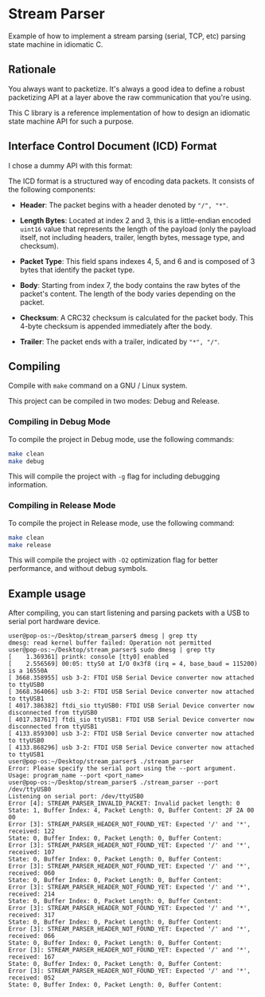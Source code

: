 
# Stream Parser
Example of how to implement a stream parsing (serial, TCP, etc) parsing state machine in idiomatic C.

## Rationale
You always want to packetize. It's always a good idea to define a robust packetizing API at a layer above the raw communication that you're using.

This C library is a reference implementation of how to design an idiomatic state machine API for such a purpose. 

## Interface Control Document (ICD) Format

I chose a dummy API with this format:

The ICD format is a structured way of encoding data packets. It consists of the following components:

- **Header**: The packet begins with a header denoted by `"/", "*"`.
  
- **Length Bytes**: Located at index 2 and 3, this is a little-endian encoded `uint16` value that represents the length of the payload (only the payload itself, not including headers, trailer, length bytes, message type, and checksum).

- **Packet Type**: This field spans indexes 4, 5, and 6 and is composed of 3 bytes that identify the packet type.

- **Body**: Starting from index 7, the body contains the raw bytes of the packet's content. The length of the body varies depending on the packet.

- **Checksum**: A CRC32 checksum is calculated for the packet body. This 4-byte checksum is appended immediately after the body.

- **Trailer**: The packet ends with a trailer, indicated by `"*", "/"`.

## Compiling
Compile with `make` command on a GNU / Linux system.

This project can be compiled in two modes: Debug and Release.

### Compiling in Debug Mode

To compile the project in Debug mode, use the following commands:

```bash
make clean
make debug
```

This will compile the project with `-g` flag for including debugging information.

### Compiling in Release Mode

To compile the project in Release mode, use the following command:

```bash
make clean
make release
```

This will compile the project with `-O2` optimization flag for better performance, and without debug symbols.

## Example usage
After compiling, you can start listening and parsing packets with a USB to serial port hardware device.

```terminal
user@pop-os:~/Desktop/stream_parser$ dmesg | grep tty
dmesg: read kernel buffer failed: Operation not permitted
user@pop-os:~/Desktop/stream_parser$ sudo dmesg | grep tty
[    1.369361] printk: console [tty0] enabled
[    2.556569] 00:05: ttyS0 at I/O 0x3f8 (irq = 4, base_baud = 115200) is a 16550A
[ 3668.358955] usb 3-2: FTDI USB Serial Device converter now attached to ttyUSB0
[ 3668.364066] usb 3-2: FTDI USB Serial Device converter now attached to ttyUSB1
[ 4017.386382] ftdi_sio ttyUSB0: FTDI USB Serial Device converter now disconnected from ttyUSB0
[ 4017.387617] ftdi_sio ttyUSB1: FTDI USB Serial Device converter now disconnected from ttyUSB1
[ 4133.859300] usb 3-2: FTDI USB Serial Device converter now attached to ttyUSB0
[ 4133.868296] usb 3-2: FTDI USB Serial Device converter now attached to ttyUSB1
user@pop-os:~/Desktop/stream_parser$ ./stream_parser
Error: Please specify the serial port using the --port argument.
Usage: program_name --port <port_name>
user@pop-os:~/Desktop/stream_parser$ ./stream_parser --port /dev/ttyUSB0
Listening on serial port: /dev/ttyUSB0
Error [4]: STREAM_PARSER_INVALID_PACKET: Invalid packet length: 0
State: 1, Buffer Index: 4, Packet Length: 0, Buffer Content: 2F 2A 00 00 
Error [3]: STREAM_PARSER_HEADER_NOT_FOUND_YET: Expected '/' and '*', received: 122
State: 0, Buffer Index: 0, Packet Length: 0, Buffer Content: 
Error [3]: STREAM_PARSER_HEADER_NOT_FOUND_YET: Expected '/' and '*', received: 107
State: 0, Buffer Index: 0, Packet Length: 0, Buffer Content: 
Error [3]: STREAM_PARSER_HEADER_NOT_FOUND_YET: Expected '/' and '*', received: 060
State: 0, Buffer Index: 0, Packet Length: 0, Buffer Content: 
Error [3]: STREAM_PARSER_HEADER_NOT_FOUND_YET: Expected '/' and '*', received: 214
State: 0, Buffer Index: 0, Packet Length: 0, Buffer Content: 
Error [3]: STREAM_PARSER_HEADER_NOT_FOUND_YET: Expected '/' and '*', received: 317
State: 0, Buffer Index: 0, Packet Length: 0, Buffer Content: 
Error [3]: STREAM_PARSER_HEADER_NOT_FOUND_YET: Expected '/' and '*', received: 066
State: 0, Buffer Index: 0, Packet Length: 0, Buffer Content: 
Error [3]: STREAM_PARSER_HEADER_NOT_FOUND_YET: Expected '/' and '*', received: 167
State: 0, Buffer Index: 0, Packet Length: 0, Buffer Content: 
Error [3]: STREAM_PARSER_HEADER_NOT_FOUND_YET: Expected '/' and '*', received: 052
State: 0, Buffer Index: 0, Packet Length: 0, Buffer Content: 
```
